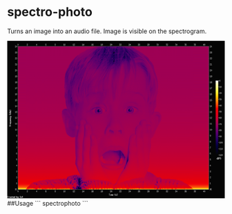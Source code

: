 # spectro-photo
Turns an image into an audio file. Image is visible on the spectrogram. 

<img src = "face.png"/>
##Usage
```
spectrophoto <inputfile> <outputfile>
```
